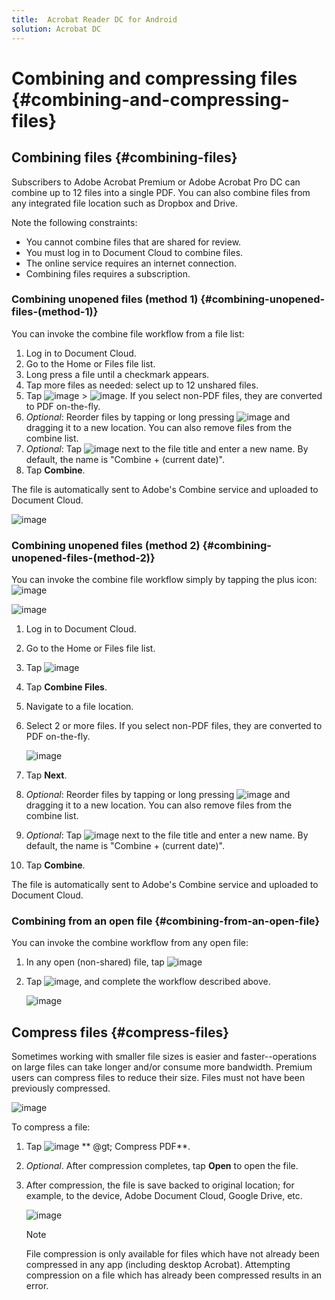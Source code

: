 ```yaml
---
title:  Acrobat Reader DC for Android
solution: Acrobat DC
---
```


# Combining and compressing files {#combining-and-compressing-files}


## Combining files {#combining-files}

Subscribers to Adobe Acrobat Premium or Adobe Acrobat Pro DC  can combine up to 12 files into a single PDF. You can also combine files from any integrated file location such as Dropbox and Drive. 

Note the following constraints: 

* You cannot combine files that are shared for review. 
* You must log in to Document Cloud to combine files.
* The online service requires an internet connection. 
* Combining files requires a subscription. 


### Combining unopened files (method 1) {#combining-unopened-files-(method-1)}

You can invoke the combine file workflow from a file list: 

1. Log in to Document Cloud.
1. Go to the Home or Files file list.
1. Long press a file until a checkmark appears. 
1. Tap more files as needed: select up to 12 unshared files.
1. Tap ![image](./images/overflowicon.png) > ![image](./images/combineicon.png). If you select non-PDF files, they are converted to PDF on-the-fly. 
1. *Optional*: Reorder files by tapping or long pressing ![image](./images/reordericon.png) and dragging it to a new location. You can also remove files from the combine list.
1. *Optional*: Tap ![image](./images/pencilicon.png) next to the file title and enter a new name. By default, the name is "Combine + (current date)". 
1. Tap **Combine**.

The file is automatically sent to Adobe's Combine service and uploaded to Document Cloud. 

   ![image](./images/combinefiles1.png)


### Combining unopened files (method 2) {#combining-unopened-files-(method-2)}

You can invoke the combine file workflow simply by tapping the plus icon: ![image](./images/plusicon.png)


   ![image](./images/createmenu.png)


1. Log in to Document Cloud.
1. Go to the Home or Files file list.
1. Tap ![image](./images/plusicon.png)
1. Tap **Combine Files**.
1. Navigate to a file location. 
1. Select 2 or more files. If you select non-PDF files, they are converted to PDF on-the-fly. 

   ![image](./images/combinefiles1.png)

1. Tap **Next**.
1. *Optional*: Reorder files by tapping or long pressing ![image](./images/reordericon.png) and dragging it to a new location. You can also remove files from the combine list.
1. *Optional*: Tap ![image](./images/pencilicon.png) next to the file title and enter a new name. By default, the name is "Combine + (current date)". 
1. Tap **Combine**. 

The file is automatically sent to Adobe's Combine service and uploaded to Document Cloud. 


### Combining from an open file {#combining-from-an-open-file}


You can invoke the combine workflow from any open file: 

1. In any open (non-shared) file, tap ![image](./images/overflowicon.png) 
1. Tap ![image](./images/combineicon.png), and complete the workflow described above. 

   ![image](./images/fileoverflowmenu.png)


## Compress files {#compress-files}

Sometimes working with smaller file sizes is easier and faster--operations on large files can take longer and/or consume more bandwidth. Premium users can compress files to reduce their size. Files must not have been previously compressed. 

   ![image](./images/contextmenu1.png)

To compress a file: 

1. Tap ![image](./images/overflowicon.png)  ** @gt; Compress PDF**.
1. *Optional*. After compression completes, tap **Open** to open the file. 
1. After compression, the file is save backed to original location; for example, to the device, Adobe Document Cloud, Google Drive, etc. 

   ![image](./images/compressmsg2.png)

   >[!NOTE]
   >
   > File compression is only available for files which have not already been compressed in any app (including desktop Acrobat). Attempting compression on a file which has already been compressed results in an error. 


